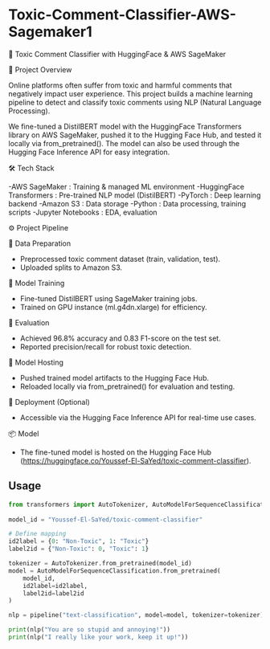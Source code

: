 # Toxic-Comment-Classifier-AWS-Sagemaker1
🚀 Toxic Comment Classifier with HuggingFace &amp; AWS SageMaker

📌 Project Overview

Online platforms often suffer from toxic and harmful comments that negatively impact user experience.
This project builds a machine learning pipeline to detect and classify toxic comments using NLP (Natural Language Processing).

We fine-tuned a DistilBERT model with the HuggingFace Transformers library on AWS SageMaker, pushed it to the Hugging Face Hub, and tested it locally via from_pretrained(). The model can also be used through the Hugging Face Inference API for easy integration.

🛠 Tech Stack

-AWS SageMaker : Training & managed ML environment
-HuggingFace Transformers : Pre-trained NLP model (DistilBERT)
-PyTorch : Deep learning backend
-Amazon S3 : Data storage
-Python : Data processing, training scripts
-Jupyter Notebooks : EDA, evaluation

⚙️ Project Pipeline

🔹 Data Preparation
- Preprocessed toxic comment dataset (train, validation, test).
- Uploaded splits to Amazon S3.

🔹 Model Training
- Fine-tuned DistilBERT using SageMaker training jobs.
- Trained on GPU instance (ml.g4dn.xlarge) for efficiency.

🔹 Evaluation
- Achieved 96.8% accuracy and 0.83 F1-score on the test set.
- Reported precision/recall for robust toxic detection.

🔹 Model Hosting
- Pushed trained model artifacts to the Hugging Face Hub.
- Reloaded locally via from_pretrained() for evaluation and testing.

🔹 Deployment (Optional)
- Accessible via the Hugging Face Inference API for real-time use cases.

📦 Model
- The fine-tuned model is hosted on the Hugging Face Hub (https://huggingface.co/Youssef-El-SaYed/toxic-comment-classifier).

## Usage

```python
from transformers import AutoTokenizer, AutoModelForSequenceClassification, pipeline
 
model_id = "Youssef-El-SaYed/toxic-comment-classifier"

# Define mapping
id2label = {0: "Non-Toxic", 1: "Toxic"}
label2id = {"Non-Toxic": 0, "Toxic": 1}

tokenizer = AutoTokenizer.from_pretrained(model_id)
model = AutoModelForSequenceClassification.from_pretrained(
    model_id,
    id2label=id2label,
    label2id=label2id
)

nlp = pipeline("text-classification", model=model, tokenizer=tokenizer)

print(nlp("You are so stupid and annoying!"))  
print(nlp("I really like your work, keep it up!"))
